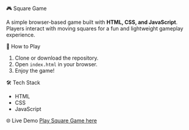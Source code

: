  🎮 Square Game

A simple browser-based game built with **HTML, CSS, and JavaScript**.  
Players interact with moving squares for a fun and lightweight gameplay experience.  

🚀 How to Play
1. Clone or download the repository.  
2. Open `index.html` in your browser.  
3. Enjoy the game!  

 🛠️ Tech Stack
- HTML  
- CSS  
- JavaScript  

 🌐 Live Demo
[Play Square Game here](https://gautamxd-ri.github.io/squaregame/)  
